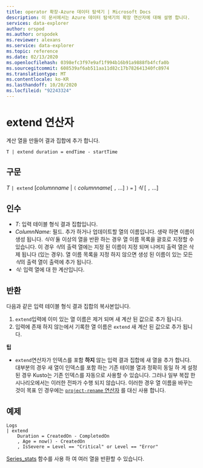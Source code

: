 ```yaml
---
title: operator 확장-Azure 데이터 탐색기 | Microsoft Docs
description: 이 문서에서는 Azure 데이터 탐색기의 확장 연산자에 대해 설명 합니다.
services: data-explorer
author: orspod
ms.author: orspodek
ms.reviewer: alexans
ms.service: data-explorer
ms.topic: reference
ms.date: 02/13/2020
ms.openlocfilehash: 0398efc3f97e9af1f994b16b91a9888fb4fcfa0b
ms.sourcegitcommit: 608539af6ab511aa11d82c17b782641340fc8974
ms.translationtype: MT
ms.contentlocale: ko-KR
ms.lasthandoff: 10/20/2020
ms.locfileid: "92243324"
---
```

# <a name="extend-operator"></a>extend 연산자

계산 열을 만들어 결과 집합에 추가 합니다.

```kusto
T | extend duration = endTime - startTime
```

## <a name="syntax"></a>구문

*T* `| extend` [*columnname*  |  `(` *columnname*[ `,` ...] `)` `=` ] *식* [ `,` ...]

## <a name="arguments"></a>인수

* *T*: 입력 테이블 형식 결과 집합입니다.
* *ColumnName:* 필드. 추가 하거나 업데이트할 열의 이름입니다. 생략 하면 이름이 생성 됩니다. *식이* 둘 이상의 열을 반환 하는 경우 열 이름 목록을 괄호로 지정할 수 있습니다. 이 경우 *식*의 출력 열에는 지정 된 이름이 지정 되며 나머지 출력 열은 삭제 됩니다 (있는 경우). 열 이름 목록을 지정 하지 않으면 생성 된 이름이 있는 모든 *식*의 출력 열이 출력에 추가 됩니다.
* *식:* 입력 열에 대 한 계산입니다.

## <a name="returns"></a>반환

다음과 같은 입력 테이블 형식 결과 집합의 복사본입니다.
1. `extend`입력에 이미 있는 열 이름은 제거 되며 새 계산 된 값으로 추가 됩니다.
2. 입력에 존재 하지 않는에서 기록한 열 이름은 `extend` 새 계산 된 값으로 추가 됩니다.

**팁**

* `extend`연산자가 인덱스를 포함 **하지** 않는 입력 결과 집합에 새 열을 추가 합니다. 대부분의 경우 새 열이 인덱스를 포함 하는 기존 테이블 열과 정확히 동일 하 게 설정 된 경우 Kusto는 기존 인덱스를 자동으로 사용할 수 있습니다. 그러나 일부 복잡 한 시나리오에서는 이러한 전파가 수행 되지 않습니다. 이러한 경우 열 이름을 바꾸는 것이 목표 인 경우에는 [ `project-rename` 연산자](projectrenameoperator.md) 를 대신 사용 합니다.

## <a name="example"></a>예제

```kusto
Logs
| extend
    Duration = CreatedOn - CompletedOn
    , Age = now() - CreatedOn
    , IsSevere = Level == "Critical" or Level == "Error"
```

[Series_stats](series-statsfunction.md) 함수를 사용 하 여 여러 열을 반환할 수 있습니다.